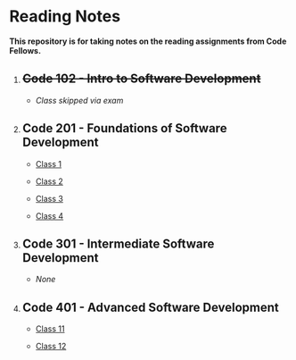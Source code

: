 # Reading Notes

**This repository is for taking notes on the reading assignments from Code Fellows.**

1. ## ~~Code 102 - Intro to Software Development~~

   - *Class skipped via exam*

2. ## Code 201 - Foundations of Software Development

   - [Class 1](./201/class-01.md)

   - [Class 2](./201/class-02.md)

   - [Class 3](./201/class-03.md)

   - [Class 4](./201/class-04.md)

3. ## Code 301 - Intermediate Software Development

   - *None*

4. ## Code 401 - Advanced Software Development

   - [Class 11](./401/class-11.md)

   - [Class 12](./401/class-12.md)
